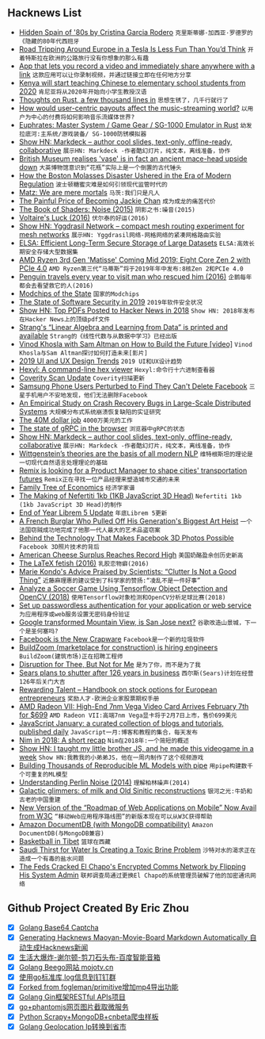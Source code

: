 ## Hacknews List


- [Hidden Spain of &#39;80s by Cristina Garcia Rodero](https://www.magnumphotos.com/arts-culture/society-arts-culture/cristina-garcia-rodero-espana-oculta/)  `克里斯蒂娜·加西亚·罗德罗的《隐藏的80年代西班牙`
- [Road Tripping Around Europe in a Tesla Is Less Fun Than You’d Think](https://www.bloomberg.com/graphics/2018-tesla-road-trip/)  `开着特斯拉在欧洲的公路旅行没有你想象的那么有趣`
- [App that lets you record a video and immediately share anywhere with a link](https://getclick.co)  `这款应用可以让你录制视频，并通过链接立即在任何地方分享`
- [Kenya will start teaching Chinese to elementary school students from 2020](https://qz.com/africa/1517681/kenya-to-teach-mandarin-chinese-in-primary-classrooms/)  `肯尼亚将从2020年开始向小学生教授汉语`
- [Thoughts on Rust, a few thousand lines in](https://rcoh.me/posts/thoughts-on-rust-a-few-thousand-lines-in/)  `思想生锈了，几千行就行了`
- [How would user-centric payouts affect the music-streaming world?](https://musically.com/2018/03/02/user-centric-licensing-really-affect-streaming-payouts/)  `以用户为中心的付费将如何影响音乐流媒体世界?`
- [Euphrates: Master System / Game Gear / SG-1000 Emulator in Rust](https://github.com/mikebenfield/euphrates)  `幼发拉底河:主系统/游戏装备/ SG-1000防锈模拟器`
- [Show HN: Markdeck – author cool slides, text-only, offline-ready, collaborative](https://github.com/arnehilmann/markdeck#markdeck---presentations-as-code)  `展示HN: Markdeck -作者酷幻灯片，纯文本，离线准备，协作`
- [British Museum realises &#39;vase&#39; is in fact an ancient mace-head upside down](https://www.theartnewspaper.com/news/british-museum-goes-belly-up)  `大英博物馆意识到“花瓶”实际上是一个倒置的古代锤头`
- [How the Boston Molasses Disaster Ushered in the Era of Modern Regulation](https://www.citylab.com/life/2019/01/how-boston-molasses-disaster-ushered-era-modern-regulation/579727/)  `波士顿糖蜜灾难是如何引领现代监管时代的`
- [Matz: We are mere mortals](https://twitter.com/yukihiro_matz/status/1082418360501948416)  `马茨:我们只是凡人`
- [The Painful Price of Becoming Jackie Chan](https://newrepublic.com/article/152848/painful-price-becoming-jackie-chan)  `成为成龙的痛苦代价`
- [The Book of Shaders: Noise (2015)](https://thebookofshaders.com/11/)  `阴影之书:噪音(2015)`
- [Voltaire&#39;s Luck (2016)](https://www.laphamsquarterly.org/luck/voltaires-luck)  `伏尔泰的好运(2016)`
- [Show HN: Yggdrasil Network – compact mesh routing experiment for mesh networks](https://yggdrasil-network.github.io)  `展示HN: Yggdrasil网络-网格网络的紧凑网格路由实验`
- [ELSA: Efficient Long-Term Secure Storage of Large Datasets](https://arxiv.org/abs/1810.11888)  `ELSA:高效长期安全存储大型数据集`
- [AMD Ryzen 3rd Gen &#39;Matisse&#39; Coming Mid 2019: Eight Core Zen 2 with PCIe 4.0](https://www.anandtech.com/show/13829/amd-ryzen-3rd-generation-zen-2-pcie-4-eight-core)  `AMD Ryzen第三代“马蒂斯”将于2019年年中发布:8核Zen 2和PCIe 4.0`
- [Penguin travels every year to visit man who rescued him (2016)](https://www.cbc.ca/news/trending/dindim-o-lindo-pinguim-1.3487668)  `企鹅每年都会去看望救它的人(2016)`
- [Modchips of the State](https://trmm.net/Modchips)  `国家的Modchips`
- [The State of Software Security in 2019](https://noncombatant.org/2019/01/06/state-of-security-2019/)  `2019年软件安全状况`
- [Show HN: Top PDFs Posted to Hacker News in 2018](https://getpolarized.io/2019/01/08/top-pdfs-of-2018-hackernews.html)  `Show HN: 2018年发布在Hacker News上的顶级pdf文件`
- [Strang&#39;s “Linear Algebra and Learning from Data” is printed and available](http://math.mit.edu/~gs/learningfromdata/)  `Strang的《线性代数与从数据中学习》已经出版`
- [Vinod Khosla with Sam Altman on How to Build the Future [video]](https://blog.ycombinator.com/vinod-khosla-on-how-to-build-the-future/)  `Vinod Khosla与Sam Altman探讨如何打造未来[影片]`
- [2019 UI and UX Design Trends](https://shakuro.com/blog/2019-ui-and-ux-design-trends/)  `2019 UI和UX设计趋势`
- [Hexyl: A command-line hex viewer](https://github.com/sharkdp/hexyl)  `Hexyl:命令行十六进制查看器`
- [Coverity Scan Update](https://community.synopsys.com/s/article/Coverity-Scan-Update)  `Coverity扫描更新`
- [Samsung Phone Users Perturbed to Find They Can&#39;t Delete Facebook](https://www.bloomberg.com/news/articles/2019-01-08/samsung-phone-users-get-a-shock-they-can-t-delete-facebook)  `三星手机用户不安地发现，他们无法删除Facebook`
- [An Empirical Study on Crash Recovery Bugs in Large-Scale Distributed Systems](http://muratbuffalo.blogspot.com/2019/01/paper-review-empirical-study-on-crash.html)  `大规模分布式系统崩溃恢复缺陷的实证研究`
- [The 40M dollar job](https://idiallo.com/blog/the-40-million-dollar-job)  `4000万美元的工作`
- [The state of gRPC in the browser](https://grpc.io/blog/state-of-grpc-web)  `浏览器中gRPC的状态`
- [Show HN: Markdeck – author cool slides, text-only, offline-ready, collaborative](https://github.com/arnehilmann/markdeck)  `展示HN: Markdeck -作者酷幻灯片，纯文本，离线准备，协作`
- [Wittgenstein’s theories are the basis of all modern NLP](https://towardsdatascience.com/neural-networks-and-philosophy-of-language-31c34c0796da)  `维特根斯坦的理论是一切现代自然语言处理理论的基础`
- [Remix is looking for a Product Manager to shape cities&#39; transportation futures](https://jobs.lever.co/remix/df5c4ed5-2fa2-4a60-9b04-b27965510e68)  `Remix正在寻找一位产品经理来塑造城市交通的未来`
- [Family Tree of Economics](http://pc.blogspot.com/2010/03/family-tree-of-economics.html)  `经济学家谱`
- [The Making of Nefertiti 1kb (1KB JavaScript 3D Head)](http://romancortes.com/v2/nefertiti-1kb.html)  `Nefertiti 1kb (1kb JavaScript 3D Head)的制作`
- [End of Year Librem 5 Update](https://puri.sm/posts/end-of-year-librem-5-update/)  `年底Librem 5更新`
- [A French Burglar Who Pulled Off His Generation&#39;s Biggest Art Heist](https://www.newyorker.com/magazine/2019/01/14/the-french-burglar-who-pulled-off-his-generations-biggest-art-heist)  `一个法国窃贼成功地完成了他那一代人最大的艺术品盗窃案`
- [Behind the Technology That Makes Facebook 3D Photos Possible](https://www.alanzucconi.com/?p=9493)  `Facebook 3D照片技术的背后`
- [American Cheese Surplus Reaches Record High](https://www.npr.org/2019/01/09/683339929/nobody-is-moving-our-cheese-american-surplus-reaches-record-high)  `美国奶酪盈余创历史新高`
- [The LaTeX fetish (2016)](http://www.danielallington.net/2016/09/the-latex-fetish/)  `乳胶恋物癖(2016)`
- [Marie Kondo&#39;s Advice Praised by Scientists: “Clutter Is Not a Good Thing”](https://www.inverse.com/article/52319-marie-kondo-tidying-up-clutter)  `近藤麻理惠的建议受到了科学家的赞扬:“凌乱不是一件好事”`
- [Analyze a Soccer Game Using Tensorflow Object Detection and OpenCV (2018)](https://towardsdatascience.com/analyse-a-soccer-game-using-tensorflow-object-detection-and-opencv-e321c230e8f2?gi=a370231cdec7)  `使用Tensorflow对象检测和OpenCV分析足球比赛(2018)`
- [Set up passwordless authentication for your application or web service](https://github.com/Remmeauth/remme-core/tree/dev)  `为应用程序或web服务设置无密码身份验证`
- [Google transformed Mountain View, is San Jose next?](https://www.sfchronicle.com/business/article/Google-transformed-Mountain-View-is-San-Jose-13515691.php)  `谷歌改造山景城，下一个是圣何塞吗?`
- [Facebook is the New Crapware](https://techcrunch.com/2019/01/09/facebook-is-the-new-crapware/)  `Facebook是一个新的垃圾软件`
- [BuildZoom (marketplace for construction) is hiring engineers](https://jobs.lever.co/buildzoom)  `BuildZoom(建筑市场)正在招聘工程师`
- [Disruption for Thee, But Not for Me](http://locusmag.com/2019/01/cory-doctorow-disruption-for-thee-but-not-for-me/)  `是为了你，而不是为了我`
- [Sears plans to shutter after 126 years in business](https://www.cnbc.com/2019/01/06/sears-rejects-eddie-lamperts-bid-to-save-company-will-liquidate-.html)  `西尔斯(Sears)计划在经营126年后关门大吉`
- [Rewarding Talent – Handbook on stock options for European entrepreneurs](https://www.indexventures.com/rewardingtalent)  `奖励人才-欧洲企业家股票期权手册`
- [AMD Radeon VII: High-End 7nm Vega Video Card Arrives February 7th for $699](https://www.anandtech.com/show/13832/amd-radeon-vii-high-end-7nm-february-7th-for-699)  `AMD Radeon VII:高端7nm Vega显卡将于2月7日上市，售价699美元`
- [JavaScript January: a curated collection of blogs and tutorials, published daily](https://www.javascriptjanuary.com/)  `JavaScript一月:博客和教程的集合，每天发布`
- [Nim in 2018: A short recap](https://nim-lang.org/blog/2019/01/08/nim-in-2018-a-short-recap.html)  `Nim在2018年:一个简短的概述`
- [Show HN: I taught my little brother JS, and he made this videogame in a week](https://s-poony.github.io/Ultra-Square-Catcher-USC-/jeuvideo.html)  `Show HN:我教我的小弟弟JS，他在一周内制作了这个视频游戏`
- [Building Thousands of Reproducible ML Models with pipe](https://data.blog/2019/01/08/building-thousands-of-reproducible-ml-models-with-pipe-the-automattic-machine-learning-pipeline/)  `用pipe构建数千个可重复的ML模型`
- [Understanding Perlin Noise (2014)](https://flafla2.github.io/2014/08/09/perlinnoise.html)  `理解柏林噪声(2014)`
- [Galactic glimmers: of milk and Old Sinitic reconstructions](http://languagelog.ldc.upenn.edu/nll/?p=41346)  `银河之光:牛奶和古老的中国重建`
- [New Version of the “Roadmap of Web Applications on Mobile” Now Avail from W3C](https://www.w3.org/2018/12/web-roadmaps/mobile/)  `“移动Web应用程序路线图”的新版本现在可以从W3C获得帮助`
- [Amazon DocumentDB (with MongoDB compatibility)](https://aws.amazon.com/documentdb/)  `Amazon DocumentDB(与MongoDB兼容)`
- [Basketball in Tibet](https://www.theatlantic.com/magazine/archive/2019/01/tibet-basketball/576421/)  `篮球在西藏`
- [Saudi Thirst for Water Is Creating a Toxic Brine Problem](https://www.bloomberg.com/news/articles/2019-01-08/saudi-thirst-for-water-is-seen-creating-a-toxic-brine-problem)  `沙特对水的渴求正在造成一个有毒的盐水问题`
- [The Feds Cracked El Chapo&#39;s Encrypted Comms Network by Flipping His System Admin](https://gizmodo.com/the-feds-cracked-el-chapos-encrypted-communications-net-1831595734)  `联邦调查局通过更换El Chapo的系统管理员破解了他的加密通讯网络`

## Github Project Created By Eric Zhou

- [x] [Golang Base64 Captcha](https://github.com/mojocn/base64Captcha)
- [x] [Generating Hacknews Maoyan-Movie-Board Markdown Automatically 自动生成Hacknews新闻](https://github.com/dejavuzhou/md-genie)
- [x] [生活大爆炸-谢尔顿-剪刀石头布-百度智能音箱](https://github.com/mojocn/dueros-bang-game)
- [x] [Golang Beego网站 mojotv.cn](https://github.com/mojocn/www.mojotv.cn)
- [x] [使用go标准库,log信息到钉钉群](https://github.com/mojocn/dooger)
- [x] [Forked from fogleman/primitive增加mp4导出功能](https://github.com/mojocn/primitive)
- [x] [Golang Gin框架RESTful APIs项目](https://github.com/JJJJJJJerk/ezier-golang-web-api-framework)
- [x] [go+phantomjs网页图片截取微服务](https://github.com/mojocn/screen_shot)
- [x] [Python Scrapy+MongoDB+cnbeta爬虫样板](https://github.com/mojocn/scrapy_mongodb_boilerplate_cnbeta)
- [x] [Golang Geolocation Ip转换到省市](https://github.com/mojocn/ip2location)